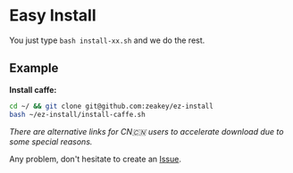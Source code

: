 # Easy Install

You just type `bash install-xx.sh` and we do the rest.

## Example
**Install caffe:**
```bash
cd ~/ && git clone git@github.com:zeakey/ez-install
bash ~/ez-install/install-caffe.sh
```

*There are alternative links for CN:cn: users to accelerate download due to some special reasons.*

Any problem, don't hesitate to create an [Issue](https://github.com/zeakey/ez-install/issues).
